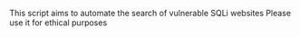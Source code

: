 This script aims to automate the search of vulnerable SQLi websites
Please use it for ethical purposes
